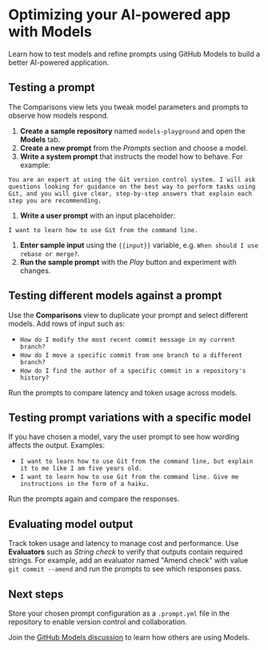 # Optimizing your AI-powered app with Models

Learn how to test models and refine prompts using GitHub Models to build a better AI-powered application.

## Testing a prompt

The Comparisons view lets you tweak model parameters and prompts to observe how models respond.

1. **Create a sample repository** named `models-playground` and open the **Models** tab.
1. **Create a new prompt** from the *Prompts* section and choose a model.
1. **Write a system prompt** that instructs the model how to behave. For example:

```text
You are an expert at using the Git version control system. I will ask questions looking for guidance on the best way to perform tasks using Git, and you will give clear, step-by-step answers that explain each step you are recommending.
```

1. **Write a user prompt** with an input placeholder:

```text
I want to learn how to use Git from the command line.
```

1. **Enter sample input** using the `{{input}}` variable, e.g. `When should I use rebase or merge?`.
1. **Run the sample prompt** with the *Play* button and experiment with changes.

## Testing different models against a prompt

Use the **Comparisons** view to duplicate your prompt and select different models. Add rows of input such as:

- `How do I modify the most recent commit message in my current branch?`
- `How do I move a specific commit from one branch to a different branch?`
- `How do I find the author of a specific commit in a repository's history?`

Run the prompts to compare latency and token usage across models.

## Testing prompt variations with a specific model

If you have chosen a model, vary the user prompt to see how wording affects the output. Examples:

- `I want to learn how to use Git from the command line, but explain it to me like I am five years old.`
- `I want to learn how to use Git from the command line. Give me instructions in the form of a haiku.`

Run the prompts again and compare the responses.

## Evaluating model output

Track token usage and latency to manage cost and performance. Use **Evaluators** such as *String check* to verify that outputs contain required strings. For example, add an evaluator named "Amend check" with value `git commit --amend` and run the prompts to see which responses pass.

## Next steps

Store your chosen prompt configuration as a `.prompt.yml` file in the repository to enable version control and collaboration.

Join the [GitHub Models discussion](https://github.com/github/community/discussions/55083) to learn how others are using Models.
